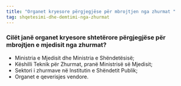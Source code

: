 ```yaml
---
title: "Organet kryesore përgjegjëse për mbrojtjen nga zhurmat "
tag: shqetesimi-dhe-demtimi-nga-zhurmat
---
```


### Cilët janë organet kryesore shtetërore përgjegjëse për mbrojtjen e mjedisit nga zhurmat?

* Ministria e Mjedisit dhe Ministria e Shëndetësisë;
* Këshilli Teknik për Zhurmat, pranë Ministrisë së Mjedisit;
* Sektori i zhurmave në Institutin e Shëndetit Publik;
* Organet e qeverisjes vendore.

